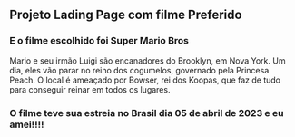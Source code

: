 ## Projeto Lading Page com filme Preferido

### E o filme escolhido foi Super Mario Bros 

<p> Mario e seu irmão Luigi são encanadores do Brooklyn, em Nova York. Um dia, eles vão parar no reino dos cogumelos, governado pela Princesa Peach. O local é ameaçado por Bowser, rei dos Koopas, que faz de tudo para conseguir reinar em todos os lugares.</p>

### O filme teve sua estreia no Brasil dia 05 de abril de 2023 e eu amei!!!!

<img src="">